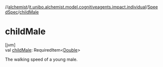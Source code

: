//[alchemist](../../../index.md)/[it.unibo.alchemist.model.cognitiveagents.impact.individual](../index.md)/[SpeedSpec](index.md)/[childMale](child-male.md)

# childMale

[jvm]\
val [childMale](child-male.md): RequiredItem<[Double](https://kotlinlang.org/api/latest/jvm/stdlib/kotlin/-double/index.html)>

The walking speed of a young male.
